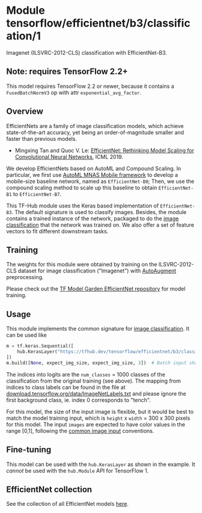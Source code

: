 # Module tensorflow/efficientnet/b3/classification/1

Imagenet (ILSVRC-2012-CLS) classification with EfficientNet-B3.

<!-- dataset: imagenet-ilsvrc-2012-cls -->
<!-- asset-path: legacy -->
<!-- module-type: image-classification -->
<!-- network-architecture: EfficientNet-B3 -->
<!-- fine-tunable: true -->
<!-- format: saved_model_2 -->

## Note: requires TensorFlow 2.2+

This model requires TensorFlow 2.2 or newer, because it contains
a `FusedBatchNormV3` op with attr `exponential_avg_factor`.

## Overview

EfficientNets are a family of image classification models, which achieve
state-of-the-art accuracy, yet being an order-of-magnitude smaller and faster
than previous models.

*   Mingxing Tan and Quoc V. Le:
    [EfficientNet: Rethinking Model Scaling for Convolutional Neural Networks](https://arxiv.org/abs/1905.11946),
    ICML 2019.

We develop EfficientNets based on AutoML and Compound Scaling. In particular, we
first use
[AutoML MNAS Mobile framework](https://ai.googleblog.com/2018/08/mnasnet-towards-automating-design-of.html)
to develop a mobile-size baseline network, named as `EfficientNet-B0`; Then, we
use the compound scaling method to scale up this baseline to obtain
`EfficientNet-B1` to `EfficientNet-B7`.

This TF-Hub module uses the Keras based implementation of
`EfficientNet-B3`. The default signature is used to classify images. Besides,
the module contains a trained instance of the network, packaged to do the
[image classification](https://www.tensorflow.org/hub/common_signatures/images#classification)
that the network was trained on. We also offer a set of feature vectors to fit
different downstream tasks.

## Training

The weights for this module were obtained by training on the ILSVRC-2012-CLS
dataset for image classification ("Imagenet") with
[AutoAugment](https://arxiv.org/abs/1805.09501) preprocessing.

Please check out the
[TF Model Garden EfficientNet repository](https://github.com/tensorflow/models/tree/master/official/vision/image_classification)
for model training.

## Usage

This module implements the common signature for
[image classification](https://www.tensorflow.org/hub/common_signatures/images#classification).
It can be used like

```python
m = tf.keras.Sequential([
    hub.KerasLayer("https://tfhub.dev/tensorflow/efficientnet/b3/classification/1")
])
m.build([None, expect_img_size, expect_img_size, 3])  # Batch input shape.
```

The indices into logits are the `num_classes` = 1000 classes of the
classification from the original training (see above). The mapping from indices
to class labels can be found in the file at
[download.tensorflow.org/data/ImageNetLabels.txt](https://storage.googleapis.com/download.tensorflow.org/data/ImageNetLabels.txt)
and please ignore the first background class, ie. index 0 corresponds to
"tench".

For this model, the size of the input image is flexible, but it would be best
to match the model training input, which is `height` x `width` = 300 x 300
pixels for this model. The input `images` are expected to have color values in
the range [0,1], following the
[common image input](https://www.tensorflow.org/hub/common_signatures/images#input)
conventions.

## Fine-tuning

This model can be used with the `hub.KerasLayer` as shown in the example. It
*cannot* be used with the `hub.Module` API for TensorFlow 1.

## EfficientNet collection

See the collection of all EfficientNet models
[here](https://tfhub.dev/google/collections/efficientnet/1).
